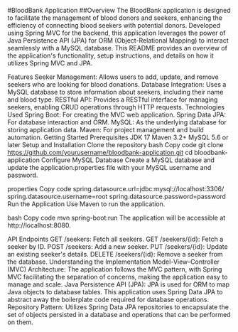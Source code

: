 #BloodBank Application
##Overview
The BloodBank application is designed to facilitate the management of blood donors and seekers, enhancing the efficiency of connecting blood seekers with potential donors. Developed using Spring MVC for the backend, this application leverages the power of Java Persistence API (JPA) for ORM (Object-Relational Mapping) to interact seamlessly with a MySQL database. This README provides an overview of the application's functionality, setup instructions, and details on how it utilizes Spring MVC and JPA.

Features
Seeker Management: Allows users to add, update, and remove seekers who are looking for blood donations.
Database Integration: Uses a MySQL database to store information about seekers, including their name and blood type.
RESTful API: Provides a RESTful interface for managing seekers, enabling CRUD operations through HTTP requests.
Technologies Used
Spring Boot: For creating the MVC web application.
Spring Data JPA: For database interaction and ORM.
MySQL: As the underlying database for storing application data.
Maven: For project management and build automation.
Getting Started
Prerequisites
JDK 17
Maven 3.2+
MySQL 5.6 or later
Setup and Installation
Clone the repository
bash
Copy code
git clone https://github.com/yourusername/bloodbank-application.git
cd bloodbank-application
Configure MySQL Database
Create a MySQL database and update the application.properties file with your MySQL username and password.

properties
Copy code
spring.datasource.url=jdbc:mysql://localhost:3306/<databasename>
spring.datasource.username=root
spring.datasource.password=password
Run the Application
Use Maven to run the application.

bash
Copy code
mvn spring-boot:run
The application will be accessible at http://localhost:8080.

API Endpoints
GET /seekers: Fetch all seekers.
GET /seekers/{id}: Fetch a seeker by ID.
POST /seekers: Add a new seeker.
PUT /seekers/{id}: Update an existing seeker's details.
DELETE /seekers/{id}: Remove a seeker from the database.
Understanding the Implementation
Model-View-Controller (MVC) Architecture: The application follows the MVC pattern, with Spring MVC facilitating the separation of concerns, making the application easy to manage and scale.
Java Persistence API (JPA): JPA is used for ORM to map Java objects to database tables. This application uses Spring Data JPA to abstract away the boilerplate code required for database operations.
Repository Pattern: Utilizes Spring Data JPA repositories to encapsulate the set of objects persisted in a database and operations that can be performed on them.

